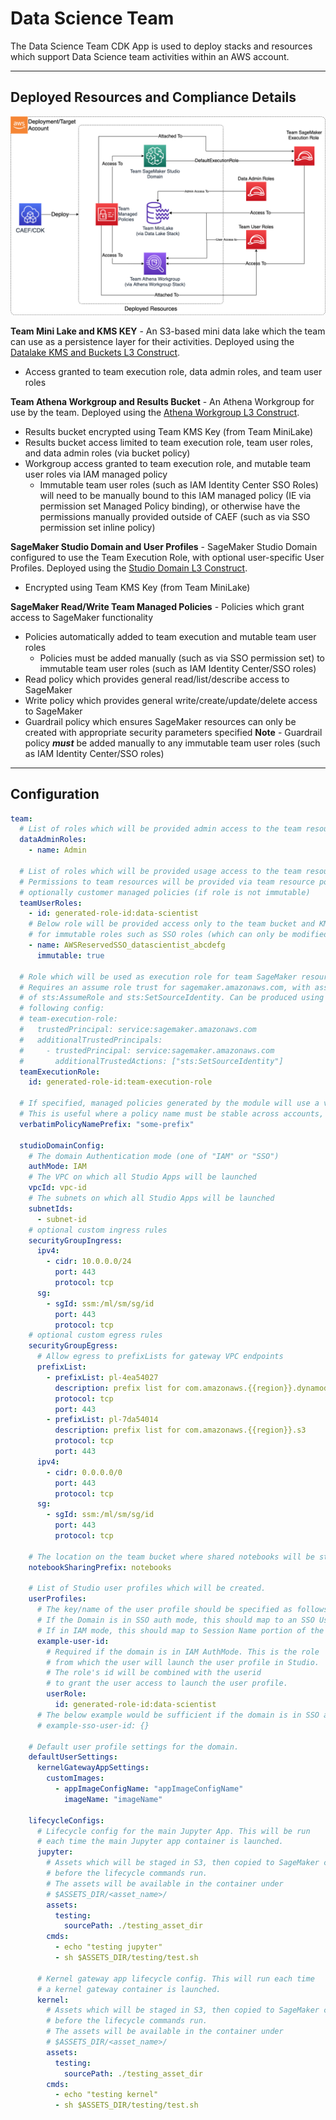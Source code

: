 # Data Science Team

The Data Science Team CDK App is used to deploy stacks and resources which support Data Science team activities within an AWS account.

***

## Deployed Resources and Compliance Details

![data-science-team](../../../constructs/L3/datascience/datascience-team-l3-construct/docs/datascience-team.png)

**Team Mini Lake and KMS KEY** - An S3-based mini data lake which the team can use as a persistence layer for their activities. Deployed using the [Datalake KMS and Buckets L3 Construct](../../../constructs/L3/datalake/datalake-l3-construct/README.md).

* Access granted to team execution role, data admin roles, and team user roles

**Team Athena Workgroup and Results Bucket** - An Athena Workgroup for use by the team. Deployed using the [Athena Workgroup L3 Construct](../../../constructs/L3/datalake/athena-workgroup-l3-construct/README.md).

* Results bucket encrypted using Team KMS Key (from Team MiniLake)
* Results bucket access limited to team execution role, team user roles, and data admin roles (via bucket policy)
* Workgroup access granted to team execution role, and mutable team user roles via IAM managed policy
  * Immutable team user roles (such as IAM Identity Center SSO Roles) will need to be manually bound to this IAM managed policy (IE via permission set Managed Policy binding), or otherwise have the permissions manually provided outside of CAEF (such as via SSO permission set inline policy)

**SageMaker Studio Domain and User Profiles** - SageMaker Studio Domain configured to use the Team Execution Role, with optional user-specific User Profiles. Deployed using the [Studio Domain L3 Construct](../../../constructs/L3/datascience/sm-studio-domain-l3-construct/README.md).

* Encrypted using Team KMS Key (from Team MiniLake)

**SageMaker Read/Write Team Managed Policies** - Policies which grant access to SageMaker functionality

* Policies automatically added to team execution and mutable team user roles
  * Policies must be added manually (such as via SSO permission set) to immutable team user roles (such as IAM Identity Center/SSO roles)
* Read policy which provides general read/list/describe access to SageMaker
* Write policy which provides general write/create/update/delete access to SageMaker
* Guardrail policy which ensures SageMaker resources can only be created with appropriate security parameters specified
  **Note** - Guardrail policy ***must*** be added manually to any immutable team user roles (such as IAM Identity Center/SSO roles)

***

## Configuration

```yaml
team:
  # List of roles which will be provided admin access to the team resources
  dataAdminRoles:
    - name: Admin

  # List of roles which will be provided usage access to the team resources
  # Permissions to team resources will be provided via team resource polices, and
  # optionally customer managed policies (if role is not immutable)
  teamUserRoles:
    - id: generated-role-id:data-scientist
    # Below role will be provided access only to the team bucket and KMS key. This is required
    # for immutable roles such as SSO roles (which can only be modified via SSO permission set deployment).
    - name: AWSReservedSSO_datascientist_abcdefg
      immutable: true

  # Role which will be used as execution role for team SageMaker resources.
  # Requires an assume role trust for sagemaker.amazonaws.com, with assume role actions
  # of sts:AssumeRole and sts:SetSourceIdentity. Can be produced using the CAEF roles module with the
  # following config:
  # team-execution-role:
  #   trustedPrincipal: service:sagemaker.amazonaws.com
  #   additionalTrustedPrincipals:
  #     - trustedPrincipal: service:sagemaker.amazonaws.com
  #       additionalTrustedActions: ["sts:SetSourceIdentity"]
  teamExecutionRole:
    id: generated-role-id:team-execution-role

  # If specified, managed policies generated by the module will use a verbatim name instead of a name generated by the naming module.
  # This is useful where a policy name must be stable across accounts, such as when integrating with SSO permission sets.
  verbatimPolicyNamePrefix: "some-prefix"

  studioDomainConfig:
    # The domain Authentication mode (one of "IAM" or "SSO")
    authMode: IAM
    # The VPC on which all Studio Apps will be launched
    vpcId: vpc-id
    # The subnets on which all Studio Apps will be launched
    subnetIds:
      - subnet-id
    # optional custom ingress rules
    securityGroupIngress:
      ipv4:
        - cidr: 10.0.0.0/24
          port: 443
          protocol: tcp
      sg:
        - sgId: ssm:/ml/sm/sg/id
          port: 443
          protocol: tcp
    # optional custom egress rules
    securityGroupEgress:
      # Allow egress to prefixLists for gateway VPC endpoints
      prefixList:
        - prefixList: pl-4ea54027
          description: prefix list for com.amazonaws.{{region}}.dynamodb
          protocol: tcp
          port: 443
        - prefixList: pl-7da54014
          description: prefix list for com.amazonaws.{{region}}.s3
          protocol: tcp
          port: 443
      ipv4:
        - cidr: 0.0.0.0/0
          port: 443
          protocol: tcp
      sg:
        - sgId: ssm:/ml/sm/sg/id
          port: 443
          protocol: tcp

    # The location on the team bucket where shared notebooks will be stored
    notebookSharingPrefix: notebooks

    # List of Studio user profiles which will be created.
    userProfiles:
      # The key/name of the user profile should be specified as follows:
      # If the Domain is in SSO auth mode, this should map to an SSO User ID.
      # If in IAM mode, this should map to Session Name portion of the aws:userid variable.
      example-user-id:
        # Required if the domain is in IAM AuthMode. This is the role
        # from which the user will launch the user profile in Studio.
        # The role's id will be combined with the userid
        # to grant the user access to launch the user profile.
        userRole:
          id: generated-role-id:data-scientist
      # The below example would be sufficient if the domain is in SSO auth mode.
      # example-sso-user-id: {}

    # Default user profile settings for the domain.
    defaultUserSettings:
      kernelGatewayAppSettings:
        customImages:
          - appImageConfigName: "appImageConfigName"
            imageName: "imageName"

    lifecycleConfigs:
      # Lifecycle config for the main Jupyter App. This will be run
      # each time the main Jupyter app container is launched.
      jupyter:
        # Assets which will be staged in S3, then copied to SageMaker container
        # before the lifecycle commands run.
        # The assets will be available in the container under
        # $ASSETS_DIR/<asset_name>/
        assets:
          testing:
            sourcePath: ./testing_asset_dir
        cmds:
          - echo "testing jupyter"
          - sh $ASSETS_DIR/testing/test.sh

      # Kernel gateway app lifecycle config. This will run each time
      # a kernel gateway container is launched.
      kernel:
        # Assets which will be staged in S3, then copied to SageMaker container
        # before the lifecycle commands run.
        # The assets will be available in the container under
        # $ASSETS_DIR/<asset_name>/
        assets:
          testing:
            sourcePath: ./testing_asset_dir
        cmds:
          - echo "testing kernel"
          - sh $ASSETS_DIR/testing/test.sh

```
